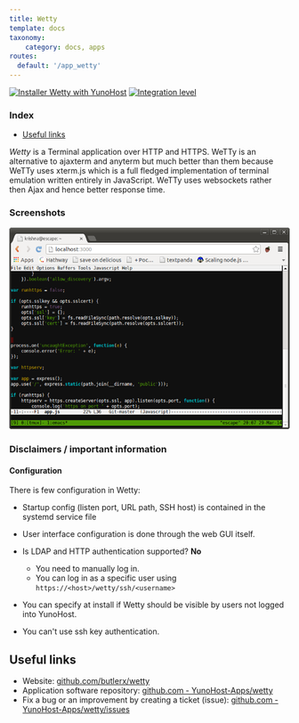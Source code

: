 ```yaml
---
title: Wetty
template: docs
taxonomy:
    category: docs, apps
routes:
  default: '/app_wetty'
---
```


[![Installer Wetty with YunoHost](https://install-app.yunohost.org/install-with-yunohost.svg)](https://install-app.yunohost.org/?app=wetty) [![Integration level](https://dash.yunohost.org/integration/wetty.svg)](https://dash.yunohost.org/appci/app/wetty)

### Index

- [Useful links](#useful-links)

*Wetty* is a Terminal application over HTTP and HTTPS. WeTTy is an alternative to ajaxterm and anyterm but much better than them because WeTTy uses xterm.js which is a full fledged implementation of terminal emulation written entirely in JavaScript. WeTTy uses websockets rather then Ajax and hence better response time.

### Screenshots

![Screenshot of Wetty](https://github.com/YunoHost-Apps/wetty_ynh/blob/master/doc/screenshots/terminal.png)

### Disclaimers / important information

#### Configuration

There is few configuration in Wetty:
* Startup config (listen port, URL path, SSH host) is contained in the systemd service file
* User interface configuration is done through the web GUI itself.

* Is LDAP and HTTP authentication supported? **No**
  * You need to manually log in.
  * You can log in as a specific user using `https://<host>/wetty/ssh/<username>`

* You can specify at install if Wetty should be visible by users not logged into YunoHost.

* You can't use ssh key authentication.

## Useful links

+ Website: [github.com/butlerx/wetty](https://github.com/butlerx/wetty)
+ Application software repository: [github.com - YunoHost-Apps/wetty](https://github.com/YunoHost-Apps/wetty_ynh)
+ Fix a bug or an improvement by creating a ticket (issue): [github.com - YunoHost-Apps/wetty/issues](https://github.com/YunoHost-Apps/wetty_ynh/issues)
